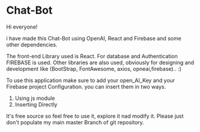 # Chat-Bot

Hi everyone!

i have made this Chat-Bot using OpenAI, React and Firebase and some other dependencies.

The front-end Library used is React. For database and Authentication FIREBASE is used. Other libraries are also used, obviously for designing and development like (BootStrap, FontAwesome, axios, opneai,firebase).. :) 

To use this application make sure to add your open_AI_Key and your Firebase project Configuration. you can insert them in two ways. 
1. Using js module
2. Inserting Directly

It's free source so feel free to use it, explore it nad modify it. 
Please just don't populate my main master Branch of git repository. 
